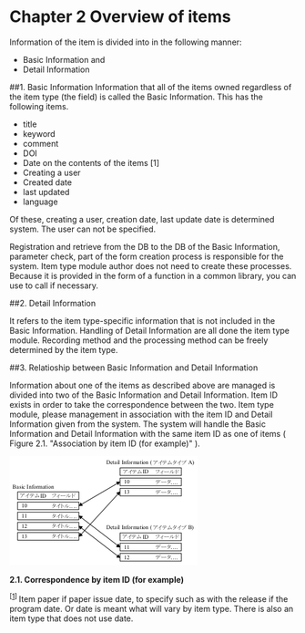 # Chapter 2 Overview of items

Information of the item is divided into in the following manner:  
* Basic Information and 
* Detail Information

##1. Basic Information
Information that all of the items owned regardless of the item type (the field) is called the Basic Information. This has the following items.

* title
* keyword
* comment
* DOI
* Date on the contents of the items [1]
* Creating a user
* Created date
* last updated
* language

Of these, creating a user, creation date, last update date is determined system. The user can not be specified.

Registration and retrieve from the DB to the DB of the Basic Information, parameter check, part of the form creation process is responsible for the system. Item type module author does not need to create these processes. Because it is provided in the form of a function in a common library, you can use to call if necessary.


##2. Detail Information

It refers to the item type-specific information that is not included in the Basic Information. Handling of Detail Information are all done the item type module. Recording method and the processing method can be freely determined by the item type.

##3. Relatioship between Basic Information and Detail Information

Information about one of the items as described above are managed is divided into two of the Basic Information and Detail Information. Item ID exists in order to take the correspondence between the two. Item type module, please management in association with the item ID and Detail Information given from the system. The system will handle the Basic Information and Detail Information with the same item ID as one of items ( Figure 2.1. "Association by item ID (for example)" ).


 <img src="../../assets/itemtype/relation.gif" alt="アイテム ID による対応付け (例)" />


 <b> 2.1. Correspondence by item ID (for example) </b>

 
 <div class="footnote">

 <p><sup>[<a id="ftn.id360007" href="#id360007">1</a>] </sup>
Item paper if paper issue date, to specify such as with the release if the program date. Or date is meant what will vary by item type. There is also an item type that does not use date. 

